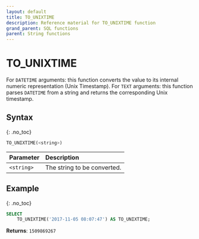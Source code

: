 ```yaml
---
layout: default
title: TO_UNIXTIME
description: Reference material for TO_UNIXTIME function
grand_parent: SQL functions
parent: String functions
---
```


# TO\_UNIXTIME

For `DATETIME` arguments: this function converts the value to its internal numeric representation (Unix Timestamp).  For `TEXT` arguments: this function parses `DATETIME` from a string and returns the corresponding Unix timestamp.

## Syntax
{: .no_toc}

```sql
TO_UNIXTIME(<string>)
```

| Parameter  | Description                 |
| :---------- | :--------------------------- |
| `<string>` | The string to be converted. |

## Example
{: .no_toc}

```sql
SELECT
	TO_UNIXTIME('2017-11-05 08:07:47') AS TO_UNIXTIME;
```

**Returns**: `1509869267`
